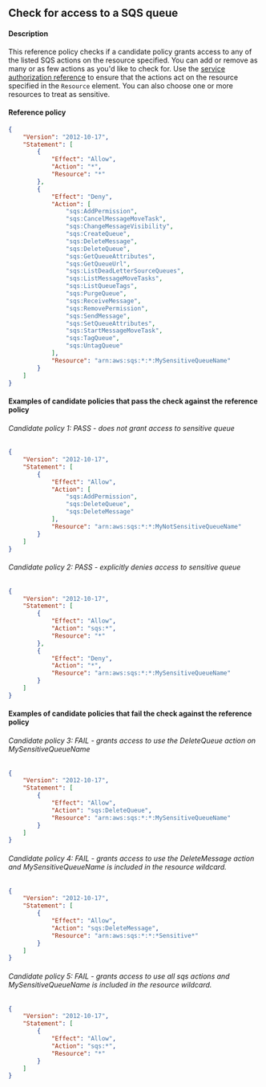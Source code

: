 ## Check for access to a SQS queue

#### Description

This reference policy checks if a candidate policy grants access to any of the listed SQS actions on the resource specified. You can add or remove as many or as few actions as you'd like to check for. Use the [service authorization reference](https://docs.aws.amazon.com/service-authorization/latest/reference/reference_policies_actions-resources-contextkeys.html) to ensure that the actions act on the resource specified in the ```Resource``` element.  You can also choose one or more resources to treat as sensitive.


#### Reference policy
```json
{
    "Version": "2012-10-17",
    "Statement": [
        {
            "Effect": "Allow",
            "Action": "*",
            "Resource": "*"
        },
        {
            "Effect": "Deny",
            "Action": [
                "sqs:AddPermission",
                "sqs:CancelMessageMoveTask",
                "sqs:ChangeMessageVisibility",
                "sqs:CreateQueue",
                "sqs:DeleteMessage",
                "sqs:DeleteQueue",
                "sqs:GetQueueAttributes",
                "sqs:GetQueueUrl",
                "sqs:ListDeadLetterSourceQueues",
                "sqs:ListMessageMoveTasks",
                "sqs:ListQueueTags",
                "sqs:PurgeQueue",
                "sqs:ReceiveMessage",
                "sqs:RemovePermission",
                "sqs:SendMessage",
                "sqs:SetQueueAttributes",
                "sqs:StartMessageMoveTask",
                "sqs:TagQueue",
                "sqs:UntagQueue"
            ],
            "Resource": "arn:aws:sqs:*:*:MySensitiveQueueName"
        }
    ]
}
```

#### Examples of candidate policies that pass the check against the reference policy

###### Candidate policy 1: PASS - does not grant access to sensitive queue
```json
{
	"Version": "2012-10-17",
	"Statement": [
		{
			"Effect": "Allow",
			"Action": [
				"sqs:AddPermission",
				"sqs:DeleteQueue",
				"sqs:DeleteMessage"
			],
			"Resource": "arn:aws:sqs:*:*:MyNotSensitiveQueueName"
		}
	]
}
```

###### Candidate policy 2: PASS - explicitly denies access to sensitive queue
```json
{
	"Version": "2012-10-17",
	"Statement": [
		{
			"Effect": "Allow",
			"Action": "sqs:*",
			"Resource": "*"
		}, 
		{
			"Effect": "Deny",
			"Action": "*",
			"Resource": "arn:aws:sqs:*:*:MySensitiveQueueName"
		}
	]
}
```

#### Examples of candidate policies that fail the check against the reference policy

###### Candidate policy 3: FAIL - grants access to use the DeleteQueue action on MySensitiveQueueName
```json
{
	"Version": "2012-10-17",
	"Statement": [
		{
			"Effect": "Allow",
			"Action": "sqs:DeleteQueue",
			"Resource": "arn:aws:sqs:*:*:MySensitiveQueueName"
		}
	]
}
```

###### Candidate policy 4: FAIL - grants access to use the DeleteMessage action and MySensitiveQueueName is included in the resource wildcard.
```json
{
	"Version": "2012-10-17",
	"Statement": [
		{
			"Effect": "Allow",
			"Action": "sqs:DeleteMessage",
			"Resource": "arn:aws:sqs:*:*:*Sensitive*"
		}
	]
}
```

###### Candidate policy 5: FAIL - grants access to use all sqs actions and MySensitiveQueueName is included in the resource wildcard.
```json
{
	"Version": "2012-10-17",
	"Statement": [
		{
			"Effect": "Allow",
			"Action": "sqs:*",
			"Resource": "*"
		}
	]
}
```
